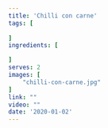 ```yaml
---
title: 'Chilli con carne'
tags: [
    
]
ingredients: [

]
serves: 2
images: [
    "chilli-con-carne.jpg"
]
link: ""
video: ""
date: '2020-01-02'
---
```



